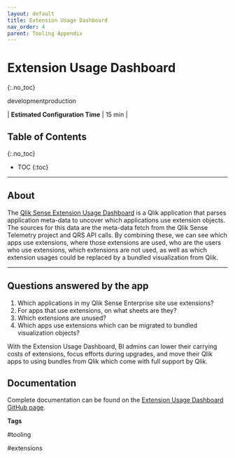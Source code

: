 ```yaml
---
layout: default
title: Extension Usage Dashboard
nav_order: 4
parent: Tooling Appendix
---
```


# Extension Usage Dashboard <i class="fas fa-tools fa-xs" title="Tooling | Pre-Built Solutions"></i>
{:.no_toc}

<span class="label dev">development</span><span class="label prod">production</span>

|<i class="far fa-clock fa-sm"></i> **Estimated Configuration Time**   | 15 min  |

## Table of Contents
{:.no_toc}

* TOC
{:toc}

-------------------------

## About <i class="fas fa-tools fa-xs" title="Tooling | Pre-Built Solutions"></i>

The [Qlik Sense Extension Usage Dashboard](https://github.com/eapowertools/qs-extension-usage-dashboard) is a Qlik application that parses application meta-data to uncover which applications use extension objects. The sources for this data are the meta-data fetch from the Qlik Sense Telemetry project and QRS API calls. By combining these, we can see which apps use extensions, where those extensions are used, who are the users who use extensions, which extensions are not used, as well as which extension usages could be replaced by a bundled visualization from Qlik.

-------------------------

## Questions answered by the app

1. Which applications in my Qlik Sense Enterprise site use extensions?
2. For apps that use extensions, on what sheets are they?
3. Which extensions are unused?
4. Which apps use extensions which can be migrated to bundled visualization objects?

With the Extension Usage Dashboard, BI admins can lower their carrying costs of extensions, focus efforts during upgrades, and move their Qlik apps to using bundles from Qlik which come with full support by Qlik.

## Documentation

Complete documentation can be found on the [Extension Usage Dashboard GitHub page](https://github.com/eapowertools/qs-extension-usage-dashboard).

**Tags**

#tooling

#extensions

&nbsp;
